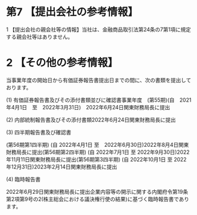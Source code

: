 # 第7 【提出会社の参考情報】

1 【提出会社の親会社等の情報】当社は、金融商品取引法第24条の7第1項に規定する親会社等はありません。

# 2 【その他の参考情報】

当事業年度の開始日から有価証券報告書提出日までの間に、次の書類を提出しております。

(1) 有価証券報告書及びその添付書類並びに確認書事業年度　(第55期)(自　2021年4月1日　至　2022年3月31日)　2022年6月24日関東財務局長に提出

(2) 内部統制報告書及びその添付書類2022年6月24日関東財務局長に提出

(3) 四半期報告書及び確認書

(第56期第1四半期) (自 2022年4月1日 至　2022年6月30日)2022年8月4日関東財務局長に提出(第56期第2四半期) (自 2022年7月1日 至 2022年9月30日)2022年11月11日関東財務局長に提出(第56期第3四半期) (自 2022年10月1日 至 2022年12月31日)2023年2月14日関東財務局長に提出

(4) 臨時報告書

2022年6月29日関東財務局長に提出企業内容等の開示に関する内閣府令第19条第2項第9号の2(株主総会における議決権行使の結果)に基づく臨時報告書であります。